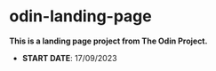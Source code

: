 # odin-landing-page

**This is a landing page project from The Odin Project.**

- **START DATE**: 17/09/2023
